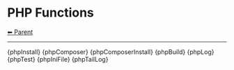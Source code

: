 # PHP Functions

<!-- TEMPLATE header 2 -->
[⬅ Parent ](../index.md)
<hr />

{phpInstall}
{phpComposer}
{phpComposerInstall}
{phpBuild}
{phpLog}
{phpTest}
{phpIniFile}
{phpTailLog}

